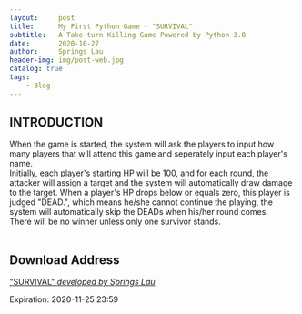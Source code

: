 ```yaml
---
layout:     post
title:      My First Python Game - "SURVIVAL"
subtitle:   A Take-turn Killing Game Powered by Python 3.8
date:       2020-10-27
author:     Springs Lau
header-img: img/post-web.jpg
catalog: true
tags:
    - Blog
---
```


## INTRODUCTION
When the game is started, the system will ask the players to input how many players that will attend this game and seperately input each player's name.<br>
Initially, each player's starting HP will be 100, and for each round, the attacker will assign a target and the system will automatically draw damage to the target. When a player's HP drops below or equals zero, this player is judged "DEAD.", which means he/she cannot continue the playing, the system will automatically skip the DEADs when his/her round comes.<br>
There will be no winner unless only one survivor stands.<br><br>

## Download Address
["SURVIVAL" *developed by Springs Lau*](https://bhpan.buaa.edu.cn:443/link/D8FD310E52BD4E74C10D9F82098CEC5A)

Expiration: 2020-11-25 23:59
